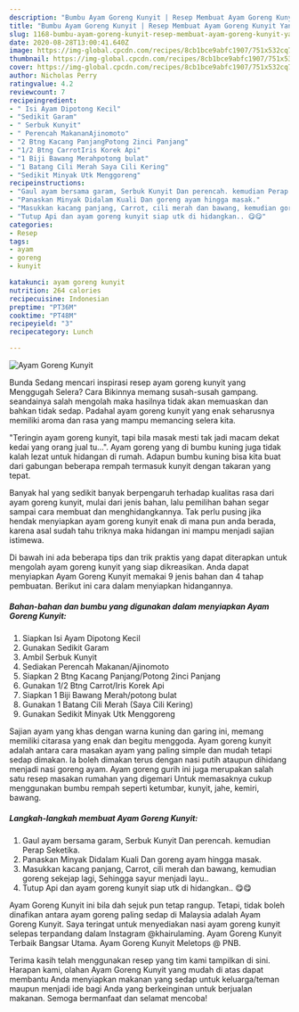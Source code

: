 ```yaml
---
description: "Bumbu Ayam Goreng Kunyit | Resep Membuat Ayam Goreng Kunyit Yang Menggugah Selera"
title: "Bumbu Ayam Goreng Kunyit | Resep Membuat Ayam Goreng Kunyit Yang Menggugah Selera"
slug: 1168-bumbu-ayam-goreng-kunyit-resep-membuat-ayam-goreng-kunyit-yang-menggugah-selera
date: 2020-08-28T13:00:41.640Z
image: https://img-global.cpcdn.com/recipes/8cb1bce9abfc1907/751x532cq70/ayam-goreng-kunyit-foto-resep-utama.jpg
thumbnail: https://img-global.cpcdn.com/recipes/8cb1bce9abfc1907/751x532cq70/ayam-goreng-kunyit-foto-resep-utama.jpg
cover: https://img-global.cpcdn.com/recipes/8cb1bce9abfc1907/751x532cq70/ayam-goreng-kunyit-foto-resep-utama.jpg
author: Nicholas Perry
ratingvalue: 4.2
reviewcount: 7
recipeingredient:
- " Isi Ayam Dipotong Kecil"
- "Sedikit Garam"
- " Serbuk Kunyit"
- " Perencah MakananAjinomoto"
- "2 Btng Kacang PanjangPotong 2inci Panjang"
- "1/2 Btng CarrotIris Korek Api"
- "1 Biji Bawang Merahpotong bulat"
- "1 Batang Cili Merah Saya Cili Kering"
- "Sedikit Minyak Utk Menggoreng"
recipeinstructions:
- "Gaul ayam bersama garam, Serbuk Kunyit Dan perencah. kemudian Perap Seketika."
- "Panaskan Minyak Didalam Kuali Dan goreng ayam hingga masak."
- "Masukkan kacang panjang, Carrot, cili merah dan bawang, kemudian goreng sekejap lagi, Sehingga sayur menjadi layu.."
- "Tutup Api dan ayam goreng kunyit siap utk di hidangkan.. 😋😋"
categories:
- Resep
tags:
- ayam
- goreng
- kunyit

katakunci: ayam goreng kunyit 
nutrition: 264 calories
recipecuisine: Indonesian
preptime: "PT36M"
cooktime: "PT48M"
recipeyield: "3"
recipecategory: Lunch

---
```



![Ayam Goreng Kunyit](https://img-global.cpcdn.com/recipes/8cb1bce9abfc1907/751x532cq70/ayam-goreng-kunyit-foto-resep-utama.jpg)

Bunda Sedang mencari inspirasi resep ayam goreng kunyit yang Menggugah Selera? Cara Bikinnya memang susah-susah gampang. seandainya salah mengolah maka hasilnya tidak akan memuaskan dan bahkan tidak sedap. Padahal ayam goreng kunyit yang enak seharusnya memiliki aroma dan rasa yang mampu memancing selera kita.

&#34;Teringin ayam goreng kunyit, tapi bila masak mesti tak jadi macam dekat kedai yang orang jual tu…&#34;. Ayam goreng yang di bumbu kuning juga tidak kalah lezat untuk hidangan di rumah. Adapun bumbu kuning bisa kita buat dari gabungan beberapa rempah termasuk kunyit dengan takaran yang tepat.

Banyak hal yang sedikit banyak berpengaruh terhadap kualitas rasa dari ayam goreng kunyit, mulai dari jenis bahan, lalu pemilihan bahan segar sampai cara membuat dan menghidangkannya. Tak perlu pusing jika hendak menyiapkan ayam goreng kunyit enak di mana pun anda berada, karena asal sudah tahu triknya maka hidangan ini mampu menjadi sajian istimewa.


Di bawah ini ada beberapa tips dan trik praktis yang dapat diterapkan untuk mengolah ayam goreng kunyit yang siap dikreasikan. Anda dapat menyiapkan Ayam Goreng Kunyit memakai 9 jenis bahan dan 4 tahap pembuatan. Berikut ini cara dalam menyiapkan hidangannya.

<!--inarticleads1-->

##### Bahan-bahan dan bumbu yang digunakan dalam menyiapkan Ayam Goreng Kunyit:

1. Siapkan  Isi Ayam Dipotong Kecil
1. Gunakan Sedikit Garam
1. Ambil  Serbuk Kunyit
1. Sediakan  Perencah Makanan/Ajinomoto
1. Siapkan 2 Btng Kacang Panjang/Potong 2inci Panjang
1. Gunakan 1/2 Btng Carrot/Iris Korek Api
1. Siapkan 1 Biji Bawang Merah/potong bulat
1. Gunakan 1 Batang Cili Merah (Saya Cili Kering)
1. Gunakan Sedikit Minyak Utk Menggoreng


Sajian ayam yang khas dengan warna kuning dan garing ini, memang memiliki citarasa yang enak dan begitu menggoda. Ayam goreng kunyit adalah antara cara masakan ayam yang paling simple dan mudah tetapi sedap dimakan. Ia boleh dimakan terus dengan nasi putih ataupun dihidang menjadi nasi goreng ayam. Ayam goreng gurih ini juga merupakan salah satu resep masakan rumahan yang digemari Untuk memasaknya cukup menggunakan bumbu rempah seperti ketumbar, kunyit, jahe, kemiri, bawang. 

<!--inarticleads2-->

##### Langkah-langkah membuat Ayam Goreng Kunyit:

1. Gaul ayam bersama garam, Serbuk Kunyit Dan perencah. kemudian Perap Seketika.
1. Panaskan Minyak Didalam Kuali Dan goreng ayam hingga masak.
1. Masukkan kacang panjang, Carrot, cili merah dan bawang, kemudian goreng sekejap lagi, Sehingga sayur menjadi layu..
1. Tutup Api dan ayam goreng kunyit siap utk di hidangkan.. 😋😋


Ayam Goreng Kunyit ini bila dah sejuk pun tetap rangup. Tetapi, tidak boleh dinafikan antara ayam goreng paling sedap di Malaysia adalah Ayam Goreng Kunyit. Saya teringat untuk menyediakan nasi ayam goreng kunyit selepas terpandang dalam Instagram @khairulaming. Ayam Goreng Kunyit Terbaik Bangsar Utama. Ayam Goreng Kunyit Meletops @ PNB. 

Terima kasih telah menggunakan resep yang tim kami tampilkan di sini. Harapan kami, olahan Ayam Goreng Kunyit yang mudah di atas dapat membantu Anda menyiapkan makanan yang sedap untuk keluarga/teman maupun menjadi ide bagi Anda yang berkeinginan untuk berjualan makanan. Semoga bermanfaat dan selamat mencoba!
